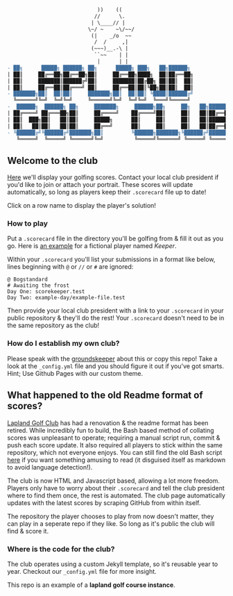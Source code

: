 ```diff

                             ))    ((
                            //      \.
                           | \____// |
                          \~/ ~    ~\/~~/
                           (|    _/o  ~~
                            /  /     ,|
                           (~~~)__.-\ |
                            ``~~    | |
                             |      | |
- ██╗      █████╗ ██████╗ ██╗      █████╗ ███╗   ██╗██████╗
| ██║     ██╔══██╗██╔══██╗██║     ██╔══██╗████╗  ██║██╔══██╗
| ██║     ███████║██████╔╝██║     ███████║██╔██╗ ██║██║  ██║
| ██║     ██╔══██║██╔═══╝ ██║     ██╔══██║██║╚██╗██║██║  ██║
- ███████╗██║  ██║██║     ███████╗██║  ██║██║ ╚████║██████╔╝
  ╚══════╝╚═╝  ╚═╝╚═╝     ╚══════╝╚═╝  ╚═╝╚═╝  ╚═══╝╚═════╝
-  ██████╗  ██████╗ ██╗     ███████╗     ██████╗██╗     ██╗   ██╗██████╗
| ██╔════╝ ██╔═══██╗██║     ██╔════╝    ██╔════╝██║     ██║   ██║██╔══██╗
| ██║  ███╗██║   ██║██║     █████╗      ██║     ██║     ██║   ██║██████╔╝
| ██║   ██║██║   ██║██║     ██╔══╝      ██║     ██║     ██║   ██║██╔══██╗
- ╚██████╔╝╚██████╔╝███████╗██║         ╚██████╗███████╗╚██████╔╝██████╔╝
   ╚═════╝  ╚═════╝ ╚══════╝╚═╝          ╚═════╝╚══════╝ ╚═════╝ ╚═════╝
```

## Welcome to the club

[Here](https://bogstandard.github.io/lapland-golf-club/) we'll display your golfing scores. Contact your local club president if you'd like to join or attach your portrait. These scores will update automatically, so long as players keep their `.scorecard` file up to date!

Click on a row name to display the player's solution!

### How to play

Put a `.scorecard` file in the directory you'll be golfing from & fill it out as you go. Here is [an example](https://github.com/bogstandard/lapland-golf-club/blob/main/Keeper/.scorecard) for a fictional player named _Keeper_.

Within your `.scorecard` you'll list your submissions in a format like below, lines beginning with `@` or `//` or `#` are ignored:

```
@ Bogstandard
# Awaiting the frost
Day One: scorekeeper.test
Day Two: example-day/example-file.test
```

Then provide your local club president with a link to your `.scorecard` in your public repository & they'll do the rest! Your `.scorecard` doesn't need to be in the same repository as the club!

### How do I establish my own club?

Please speak with the [groundskeeper](https://github.com/bogstandard/) about this or copy this repo! Take a look at the `_config.yml` file and you should figure it out if you've got smarts. Hint; Use Github Pages with our custom theme.

## What happened to the old Readme format of scores?

[Lapland Golf Club](https://bogstandard.github.io/lapland-golf-club/) has had a renovation & the readme format has been retired. While incredibly fun to build, the Bash based method of collating scores was unpleasant to operate; requiring a manual script run, commit & push each score update. It also required all players to stick within the same repository, which not everyone enjoys. You can still find the old Bash script [here](https://github.com/bogstandard/lapland-golf-club/blob/f39f6693e53bfd54307a1768f1ce94a868c69d80/scorekeeper.md) if you want something amusing to read (it disguised itself as markdown to avoid language detection!).

The club is now HTML and Javascript based, allowing a lot more freedom. Players only have to worry about their `.scorecard` and tell the club president where to find them once, the rest is automated. The club page automatically updates with the latest scores by scraping GitHub from within itself.

The repository the player chooses to play from now doesn't matter, they can play in a seperate repo if they like. So long as it's public the club will find & score it.

### Where is the code for the club?

The club operates using a custom Jekyll template, so it's reusable year to year. Checkout our `_config.yml` file for more insight.

This repo is an example of a **lapland golf course instance**.
